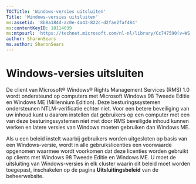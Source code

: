 ```yaml
---
TOCTitle: 'Windows-versies uitsluiten'
Title: 'Windows-versies uitsluiten'
ms:assetid: '8b8a184d-ac0e-4a43-822c-d2fae2faf484'
ms:contentKeyID: 18114039
ms:mtpsurl: 'https://technet.microsoft.com/nl-nl/library/Cc747590(v=WS.10)'
author: SharonSears
ms.author: SharonSears
---
```


Windows-versies uitsluiten
==========================

De client van Microsoft® Windows® Rights Management Services (RMS) 1.0 wordt ondersteund op computers met Microsoft Windows 98 Tweede Editie en Windows ME (Millennium Edition). Deze besturingssystemen ondersteunen NTLM-verificatie echter niet. Voor een betere beveiliging van uw inhoud kunt u daarom instellen dat gebruikers op een computer met een van deze besturingssystemen niet met door RMS beveiligde inhoud kunnen werken en latere versies van Windows moeten gebruiken dan Windows ME.

Als u een beleid instelt waarbij gebruikers worden uitgesloten op basis van een Windows-versie, wordt in alle gebruikslicenties een voorwaarde opgenomen waarmee wordt voorkomen dat deze licenties worden gebruikt op clients met Windows 98 Tweede Editie en Windows ME. U moet de uitsluiting van Windows-versies in elk cluster waarin dit beleid moet worden toegepast, inschakelen op de pagina **Uitsluitingsbeleid** van de beheerwebsite.
